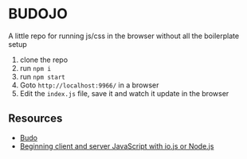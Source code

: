 # BUDOJO

A little repo for running js/css in the browser without all the boilerplate setup

1. clone the repo
1. run `npm i`
1. run `npm start`
1. Goto `http://localhost:9966/` in a browser
1. Edit the `index.js` file, save it and watch it update in the browser

## Resources
- [Budo](https://www.npmjs.com/package/budo)
- [Beginning client and server JavaScript with io.js or Node.js](https://www.youtube.com/watch?v=Ads1A7pn2LI)
